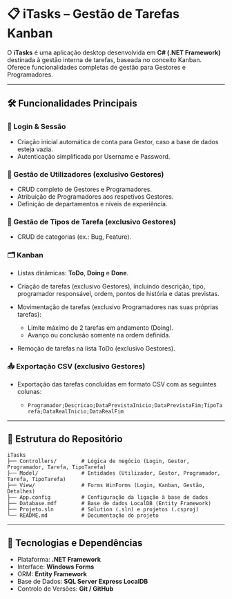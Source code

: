 # 📋 iTasks – Gestão de Tarefas Kanban

O **iTasks** é uma aplicação desktop desenvolvida em **C# (.NET Framework)** destinada à gestão interna de tarefas, baseada no conceito Kanban. Oferece funcionalidades completas de gestão para Gestores e Programadores.

---

## 🛠️ Funcionalidades Principais

### 🔐 Login & Sessão

* Criação inicial automática de conta para Gestor, caso a base de dados esteja vazia.
* Autenticação simplificada por Username e Password.

### 👥 Gestão de Utilizadores (exclusivo Gestores)

* CRUD completo de Gestores e Programadores.
* Atribuição de Programadores aos respetivos Gestores.
* Definição de departamentos e níveis de experiência.

### 📑 Gestão de Tipos de Tarefa (exclusivo Gestores)

* CRUD de categorias (ex.: Bug, Feature).

### 🗂️ Kanban

* Listas dinâmicas: **ToDo**, **Doing** e **Done**.
* Criação de tarefas (exclusivo Gestores), incluindo descrição, tipo, programador responsável, ordem, pontos de história e datas previstas.
* Movimentação de tarefas (exclusivo Programadores nas suas próprias tarefas):

  * Limite máximo de 2 tarefas em andamento (Doing).
  * Avanço ou conclusão somente na ordem definida.
* Remoção de tarefas na lista ToDo (exclusivo Gestores).

### 📤 Exportação CSV (exclusivo Gestores)

* Exportação das tarefas concluídas em formato CSV com as seguintes colunas:

  * `Programador;Descricao;DataPrevistaInicio;DataPrevistaFim;TipoTarefa;DataRealInicio;DataRealFim`

---

## 📂 Estrutura do Repositório

```
iTasks
├── Controllers/        # Lógica de negócio (Login, Gestor, Programador, Tarefa, TipoTarefa)
├── Model/              # Entidades (Utilizador, Gestor, Programador, Tarefa, TipoTarefa)
├── View/               # Forms WinForms (Login, Kanban, Gestão, Detalhes)
├── App.config          # Configuração da ligação à base de dados
├── Database.mdf        # Base de dados LocalDB (Entity Framework)
├── Projeto.sln         # Solution (.sln) e projetos (.csproj)
└── README.md           # Documentação do projeto
```

---

## 🚀 Tecnologias e Dependências

* Plataforma: **.NET Framework**
* Interface: **Windows Forms**
* ORM: **Entity Framework**
* Base de Dados: **SQL Server Express LocalDB**
* Controlo de Versões: **Git / GitHub**

